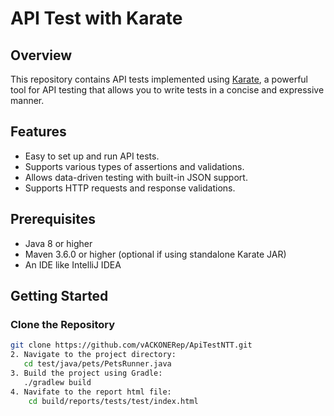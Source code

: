 # API Test with Karate

## Overview
This repository contains API tests implemented using [Karate](https://github.com/intuit/karate), a powerful tool for API testing that allows you to write tests in a concise and expressive manner.

## Features
- Easy to set up and run API tests.
- Supports various types of assertions and validations.
- Allows data-driven testing with built-in JSON support.
- Supports HTTP requests and response validations.

## Prerequisites
- Java 8 or higher
- Maven 3.6.0 or higher (optional if using standalone Karate JAR)
- An IDE like IntelliJ IDEA 

## Getting Started

### Clone the Repository
```bash
git clone https://github.com/vACKONERep/ApiTestNTT.git
2. Navigate to the project directory:
   cd test/java/pets/PetsRunner.java
3. Build the project using Gradle:
   ./gradlew build
4. Navifate to the report html file:
    cd build/reports/tests/test/index.html
